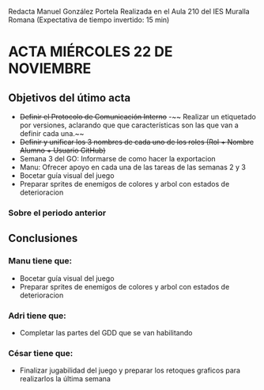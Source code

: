Redacta Manuel González Portela
Realizada en el Aula 210 del IES Muralla Romana 
(Expectativa de tiempo invertido: 15 min)

# ACTA MIÉRCOLES 22 DE NOVIEMBRE

## Objetivos del útimo acta
- ~~Definir el Protocolo de Comunicación Interno~~
-~~ Realizar un etiquetado por versiones, aclarando que que características son las que van a definir cada una.~~
- ~~Definir y unificar los 3 nombres de cada uno de los roles (Rol + Nombre Alumno + Usuario GitHub)~~
- Semana 3 del GO: Informarse de como hacer la exportacion
- Manu: Ofrecer apoyo en cada una de las tareas de las semanas 2 y 3
- Bocetar guía visual del juego
- Preparar sprites de enemigos de colores y arbol con estados de deterioracion


### Sobre el periodo anterior


## Conclusiones

### Manu tiene que:
- Bocetar guía visual del juego
- Preparar sprites de enemigos de colores y arbol con estados de deterioracion
### Adri tiene que:
- Completar las partes del GDD que se van habilitando
### César tiene que: 
- Finalizar jugabilidad del juego y preparar los retoques graficos para realizarlos la última semana
